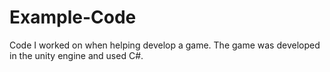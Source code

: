 # Example-Code
Code I worked on when helping develop a game.
The game was developed in the unity engine and used C#.
